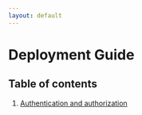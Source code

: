 ```yaml
---
layout: default
---
```


# Deployment Guide

## Table of contents

1. [Authentication and authorization](deployment-authentication.html)
